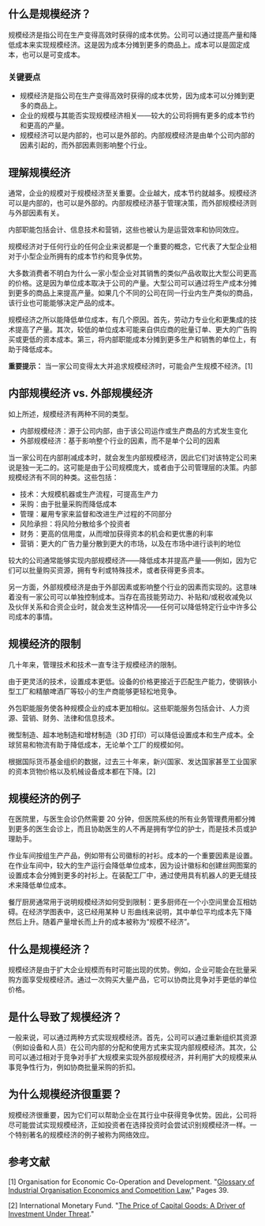 ## 什么是规模经济？

规模经济是指公司在生产变得高效时获得的成本优势。公司可以通过提高产量和降低成本来实现规模经济。这是因为成本分摊到更多的商品上。成本可以是固定成本，也可以是可变成本。

### 关键要点

- 规模经济是指公司在生产变得高效时获得的成本优势，因为成本可以分摊到更多的商品上。
- 企业的规模与其能否实现规模经济相关——较大的公司将拥有更多的成本节约和更高的产量。
- 规模经济可以是内部的，也可以是外部的。内部规模经济是由单个公司内部的因素引起的，而外部因素则影响整个行业。

## 理解规模经济

通常，企业的规模对于规模经济至关重要。企业越大，成本节约就越多。规模经济可以是内部的，也可以是外部的。内部规模经济基于管理决策，而外部规模经济则与外部因素有关。

内部职能包括会计、信息技术和营销，这些也被认为是运营效率和协同效应。

规模经济对于任何行业的任何企业来说都是一个重要的概念，它代表了大型企业相对于小型企业所拥有的成本节约和竞争优势。

大多数消费者不明白为什么一家小型企业对其销售的类似产品收取比大型公司更高的价格。这是因为单位成本取决于公司的产量。大型公司可以通过将生产成本分摊到更多的商品上来提高产量。如果几个不同的公司在同一行业内生产类似的商品，该行业也可能能够决定产品的成本。

规模经济之所以能降低单位成本，有几个原因。首先，劳动力专业化和更集成的技术提高了产量。其次，较低的单位成本可能来自供应商的批量订单、更大的广告购买或更低的资本成本。第三，将内部职能成本分摊到更多生产和销售的单位上，有助于降低成本。

**重要提示：** 当一家公司变得太大并追求规模经济时，可能会产生规模不经济。[1]

## 内部规模经济 vs. 外部规模经济

如上所述，规模经济有两种不同的类型。

- 内部规模经济：源于公司内部，由于该公司运作或生产商品的方式发生变化
- 外部规模经济：基于影响整个行业的因素，而不是单个公司的因素

当一家公司在内部削减成本时，就会发生内部规模经济，因此它们对该特定公司来说是独一无二的。这可能是由于公司规模庞大，或者由于公司管理层的决策。内部规模经济有不同的种类。这些包括：

- 技术：大规模机器或生产流程，可提高生产力
- 采购：由于批量采购而降低成本
- 管理：雇用专家来监督和改进生产过程的不同部分
- 风险承担：将风险分散给多个投资者
- 财务：更高的信用度，从而增加获得资本的机会和更优惠的利率
- 营销：更大的广告力量分散到更大的市场，以及在市场中进行谈判的地位

较大的公司通常能够实现内部规模经济——降低成本并提高产量——例如，因为它们可以批量购买资源，拥有专利或特殊技术，或者获得更多资本。

另一方面，外部规模经济是由于外部因素或影响整个行业的因素而实现的。这意味着没有一家公司可以单独控制成本。当存在高技能劳动力、补贴和/或税收减免以及伙伴关系和合资企业时，就会发生这种情况——任何可以降低特定行业中许多公司成本的事情。

## 规模经济的限制

几十年来，管理技术和技术一直专注于规模经济的限制。

由于更灵活的技术，设置成本更低。设备的价格更接近于匹配生产能力，使钢铁小型工厂和精酿啤酒厂等较小的生产商能够更轻松地竞争。

外包职能服务使各种规模企业的成本更加相似。这些职能服务包括会计、人力资源、营销、财务、法律和信息技术。

微型制造、超本地制造和增材制造（3D 打印）可以降低设置成本和生产成本。全球贸易和物流有助于降低成本，无论单个工厂的规模如何。

根据国际货币基金组织的数据，过去三十年来，新兴国家、发达国家甚至工业国家的资本货物价格以及机械设备成本都在下降。[2]

## 规模经济的例子

在医院里，与医生会诊仍然需要 20 分钟，但医院系统的所有业务管理费用都分摊到更多的医生会诊上，而且协助医生的人不再是拥有学位的护士，而是技术员或护理助手。

作业车间按组生产产品，例如带有公司徽标的衬衫。成本的一个重要因素是设置。在作业车间中，较大的生产运行会降低单位成本，因为设计徽标和创建丝网图案的设置成本会分摊到更多的衬衫上。在装配工厂中，通过使用具有机器人的更无缝技术来降低单位成本。

餐厅厨房通常用于说明规模经济如何受到限制：更多厨师在一个小空间里会互相妨碍。在经济学图表中，这已经用某种 U 形曲线来说明，其中单位平均成本先下降然后上升。随着产量增长而上升的成本被称为“规模不经济”。

## 什么是规模经济？

规模经济是由于扩大企业规模而有时可能出现的优势。例如，企业可能会在批量采购方面享受规模经济。通过一次购买大量产品，它可以协商比竞争对手更低的单位价格。

## 是什么导致了规模经济？

一般来说，可以通过两种方式实现规模经济。首先，公司可以通过重新组织其资源（例如设备和人员）在公司内部的分配和使用方式来实现内部规模经济。其次，公司可以通过相对于竞争对手扩大规模来实现外部规模经济，并利用扩大的规模来从事竞争性行为，例如协商批量采购的折扣。

## 为什么规模经济很重要？

规模经济很重要，因为它们可以帮助企业在其行业中获得竞争优势。因此，公司将尽可能尝试实现规模经济，正如投资者在选择投资时会尝试识别规模经济一样。一个特别著名的规模经济的例子被称为网络效应。

## 参考文献

[1] Organisation for Economic Co-Operation and Development. "[Glossary of Industrial Organisation Economics and Competition Law](https://www.oecd.org/regreform/sectors/2376087.pdf)," Pages 39.

[2] International Monetary Fund. "[The Price of Capital Goods: A Driver of Investment Under Threat](https://www.imf.org/en/Publications/WP/Issues/2019/06/29/The-Price-of-Capital-Goods-A-Driver-of-Investment-Under-Threat-46948)."
